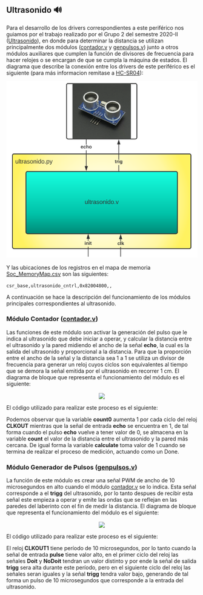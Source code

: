 ## Ultrasonido 🔊

Para el desarrollo de los drivers correspondientes a este periférico nos guiamos por el trabajo realizado por el Grupo 2 del semestre 2020-II ([Ultrasonido](https://github.com/unal-edigital2/w07_entrega-_final-grupo02/tree/main/Hardware/Modulos/ultrasonido)), en donde para determinar la distancia se utilizan principalmente dos módulos ([contador.v](/Soc_project/module/verilog/ultrasonido/contador.v) y [genpulsos.v](/Soc_project/module/verilog/ultrasonido/genpulsos.v)) junto a otros módulos auxiliares que cumplen la función de divisores de frecuencia para hacer relojes o se encargan de que se cumpla la máquina de estados. El diagrama que describe la conexión entre los drivers de este periférico es el siguiente (para más informacion remitase a [HC-SR04](/datasheets/HC-SR04.pdf)):

![Screenshot](/images/ultra_mem.png)

Y las ubicaciones de los registros en el mapa de memoria [Soc_MemoryMap.csv](/SoC_project/Soc_MemoryMap.csv) son las siguientes:

```
csr_base,ultrasonido_cntrl,0x82004800,,
```

A continuación se hace la descripción del funcionamiento de los módulos principales correspondientes al ultrasonido.

### Módulo Contador ([contador.v](/Soc_project/module/verilog/ultrasonido/contador.v))
Las funciones de este módulo son activar la generación del pulso que le indica al ultrasonido que debe iniciar a operar, y calcular la distancia entre el ultrasonido y la pared midiendo el ancho de la señal **echo**, la cual es la salida del ultrasonido y proporcional a la distancia. Para que la proporción entre el ancho de la señal y la distancia sea 1 a 1 se utiliza un divisor de frecuencia para generar un reloj cuyos ciclos son equivalentes al tiempo que se demora la señal emitida por el ultrasonido en recorrer 1 cm. El diagrama de bloque que representa el funcionamiento del módulo es el siguiente:

<p align="center">
  <img src="/Imagenes/Contador.PNG" align="center">
</p>


El código utilizado para realizar este proceso es el siguiente:







Podemos observar que la variable **count0** aumenta 1 por cada ciclo del reloj **CLKOUT** mientras que la señal de entrada **echo** se encuentra en 1, de tal forma cuando el pulso **echo** vuelve a tener valor de 0, se almacena en la variable **count** el valor de la distancia entre el ultrasonido y la pared más cercana. De igual forma la variable **calculate** toma valor de 1 cuando se termina de realizar el proceso de medición, actuando como un Done. 

### Módulo Generador de Pulsos ([genpulsos.v](/Soc_project/module/verilog/ultrasonido/genpulsos.v))

La función de este módulo es crear una señal PWM de ancho de 10 microsegundos en alto cuando el módulo [contador.v](/Soc_project/module/verilog/ultrasonido/contador.v) se lo indica. Esta señal corresponde a el **trigg** del ultrasonido, por lo tanto despues de recibir esta señal este empieza a operar y emite las ondas que se reflejan en las paredes del laberinto con el fin de medir la distancia. El diagrama de bloque que representa el funcionamiento del módulo es el siguiente:

<p align="center">
  <img src="/Imagenes/PWM_ultra.PNG" align="center">
</p>


El código utilizado para realizar este proceso es el siguiente:









El reloj **CLKOUT1** tiene período de 10 microsegundos, por lo tanto cuando la señal de entrada **pulse** tiene valor alto, en el primer ciclo del reloj las señales **Doit** y **NoDoit** tendran un valor distinto y por ende la señal de salida **trigg** sera alta durante este período, pero en el siguiente ciclo del reloj las señales seran iguales y la señal **trigg** tendra valor bajo, generando de tal forma un pulso de 10 microsegundos que corresponde a la entrada del ultrasonido.  
